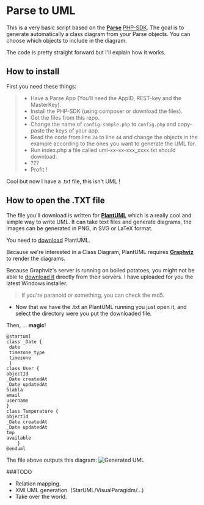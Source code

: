 Parse to UML
===================

This is a very basic script based on the **[Parse](https://www.parse.com/)** [PHP-SDK](https://github.com/ParsePlatform/parse-php-sdk). The goal is to generate automatically a class diagram from your Parse objects. You can choose which objects to include in the diagram.

The code is pretty straight forward but I'll explain how it works. 

How to install
----------
First you need these things:
>- Have a Parse App (You'll need the AppID, REST-key and the MasterKey).
>- Install the PHP-SDK (using composer or download the files).
>- Get the files from this repo.
>- Change the name of `config-sample.php` to `config.php` and copy-paste the keys of your app.
>- Read the code from line `24` to line `44` and change the objects in the example according to the ones you want to generate the UML for.
>- Run index.php a file called uml-xx-xx-xxx_xxxx.txt should download.
>- ???
>- Profit !

Cool but now I have a .txt file, this isn't UML ! 

How to open the .TXT file 
-------------

The file you'll download is written for **[PlantUML](http://plantuml.com/)** which is a really cool and simple way to write UML. It can take text files and generate diagrams, the images can be generated in PNG, in SVG or LaTeX format.

You need to [download](http://plantuml.com/download.html) PlantUML.

Because we're interested in a Class Diagram, PlantUML requires **[Graphviz](http://plantuml.com/graphvizdot.html)** to render the diagrams. 

Because Graphviz's server is running on boiled potatoes, you might not be able to [download it](https://drive.google.com/a/esprit.tn/file/d/0B-7zQ-BYras-N2FxT1FTMmFpSHM/view?usp=sharing) directly from their servers. 
I have uploaded for you the latest Windows installer.

>If you're paranoid or something, you can check the md5. 
  
* Now that we have the .txt an PlantUML running you just open it, and select the directory were you put the downloaded file.

Then, ... **magic**!



    @startuml   
	class _Date { 
	 date 
	 timezone_type 
	 timezone 
	 }
	class User { 
	objectId
	_Date createdAt
	_Date updatedAt
	blabla
	email
	username
	} 
	class Temperature { 
	objectId
	_Date createdAt
	_Date updatedAt
	tmp
	available
        }
    @enduml


The file above outputs this diagram:
![Generated UML](http://i.imgur.com/GMwCRUp.png)

###TODO
* Relation mapping.
* XMI UML generation. (StarUML/VisualParagidm/...)
* Take over the world.